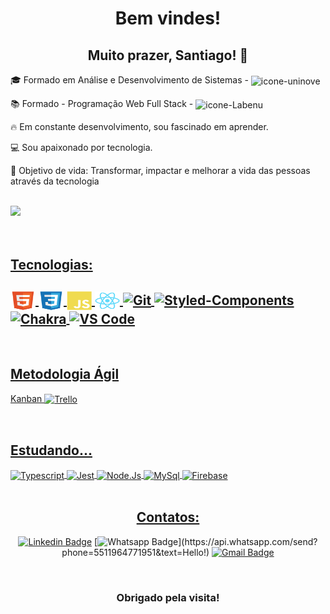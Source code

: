 
<div align="center">
 <h1> Bem vindes! </h1>
 <h2> Muito prazer, Santiago! 🤝</h2>
</div>

<div>
 <p>🎓 Formado em Análise e Desenvolvimento de Sistemas - <img align="center" alt="icone-uninove" height="30" width="30" src="https://www.uninove.br/icon.png"></p>
 <p>📚 Formado - Programação Web Full Stack - <img align="center" alt="icone-Labenu" height="30" width="30" src="https://miro.medium.com/max/2400/2*pq7dg0Y11VmKBSy6qiJdtQ.png"></p> 
 <p>🔥 Em constante desenvolvimento, sou fascinado em aprender.</p>
 <p>💻 Sou apaixonado por tecnologia.</p>
 <p>🚀 Objetivo de vida: Transformar, impactar e melhorar a vida das pessoas através da tecnologia</p>
</div>

<br>

<div>
  <a href="https://github.com/SantiagoOliveira22">
  <img height="180em" src="https://github-readme-stats.vercel.app/api?username=SantiagoOliveira22&show_icons=true&theme=dark&include_all_commits=true&count_private=true"/>
</div>

<br/>


 <div style="display: inline_block"><br>
<h2> Tecnologias: <h2>
  <img align="center" alt="HTML" height="30" width="40" src="https://raw.githubusercontent.com/devicons/devicon/master/icons/html5/html5-original.svg">
  <img align="center" alt="CSS" height="30" width="40" src="https://raw.githubusercontent.com/devicons/devicon/master/icons/css3/css3-original.svg">
  <img align="center" alt="Js" height="30" width="40" src="https://raw.githubusercontent.com/devicons/devicon/master/icons/javascript/javascript-plain.svg">
  <img align="center" alt="React" height="30" width="40" src="https://raw.githubusercontent.com/devicons/devicon/master/icons/react/react-original.svg">
  <img align="center" alt="Git" height="30" width="40"    src="https://camo.githubusercontent.com/dc9e7e657b4cd5ba7d819d1a9ce61434bd0ddbb94287d7476b186bd783b62279/68747470733a2f2f63646e2e6a7364656c6976722e6e65742f67682f64657669636f6e732f64657669636f6e2f69636f6e732f6769742f6769742d6f726967696e616c2e737667">
  <img align="center" alt="Styled-Components" height="30" width="100" src="https://img.shields.io/badge/styled--components-DB7093?style=for-the-badge&logo=styled-components&logoColor=white">
  <img align="center" alt="Chakra" height="30" width="110" src="https://img.shields.io/badge/Chakra--UI-319795?style=for-the-badge&logo=chakra-ui&logoColor=white">
 <img align="center" alt="VS Code" height="30" width="110" src="https://img.shields.io/badge/VSCode-0078D4?style=for-the-badge&logo=visual%20studio%20code&logoColor=white">
</div>

<div style="display: inline_block"><br>
<h2>Metodologia Ágil</h2>
 <p> Kanban
  <img align="center" alt="Trello" height="30" width="80" src="https://img.shields.io/badge/Trello-0052CC?style=for-the-badge&logo=trello&logoColor=white"> </p>
</div>


 <div style="display: inline_block"><br>
 <h2>Estudando...</h2>
  <img align="center" alt="Typescript" height="40" width="80" src="https://cdn.jsdelivr.net/gh/devicons/devicon/icons/typescript/typescript-original.svg">
  <img align="center" alt="Jest" height="40" width="40" src="https://cdn.jsdelivr.net/gh/devicons/devicon/icons/jest/jest-plain.svg">
  <img align="center" alt="Node.Js" height="40" width="40" src="https://cdn.jsdelivr.net/gh/devicons/devicon/icons/nodejs/nodejs-original.svg">
  <img align="center" alt="MySql" height="40" width="40" src="https://cdn.jsdelivr.net/gh/devicons/devicon/icons/mysql/mysql-original.svg">
  <img align="center" alt="Firebase" height="50" width="50" src="https://cdn.jsdelivr.net/gh/devicons/devicon/icons/firebase/firebase-plain-wordmark.svg">
</div>

<div style="display: inline_block" align="center"><br>
<h2>Contatos:</h2>

[![Linkedin Badge](https://img.shields.io/badge/-LinkedIn-blue?style=flat-square&logo=Linkedin&logoColor=white&link=https://www.linkedin.com/in/santiago-cardoso-de-oliveira-8116a71a5)](https://www.linkedin.com/in/santiago-oliveira/)
[![Whatsapp Badge](https://img.shields.io/badge/-Whatsapp-4CA143?style=flat-square&labelColor=4CA143&logo=whatsapp&logoColor=white&link=https://api.whatsapp.com/send?phone=5511964771951&text=Hello!)](https://api.whatsapp.com/send?phone=5511964771951&text=Hello!)
[![Gmail Badge](https://img.shields.io/badge/-Gmail-c14438?style=flat-square&logo=Gmail&logoColor=white&link=mailto:santiagoc.oliveira@gmail.com)](mailto:santiagoc.oliveira@gmail.com)
</div>

<div style="display: inline_block" align="center"><br>
<h3>Obrigado pela visita!</h3>
</div>
